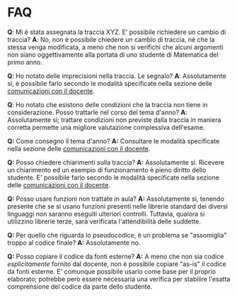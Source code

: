# FAQ

**Q**: Mi è stata assegnata la traccia XYZ. E' possibile richiedere un cambio di traccia?
**A**: No, non è possibile chiedere un cambio di traccia, né che la stessa venga modificata, a meno che non si verifichi che alcuni argomenti non siano oggettivamente alla portata di uno studente di Matematica del primo anno.

**Q**: Ho notato delle imprecisioni nella traccia. Le segnalo?
**A**: Assolutamente sì, è possibile farlo secondo le modalità specificate nella sezione delle [comunicazioni con il docente](../../comunicazioni.md#comunicazioni-relative-a-temi-danno).

**Q**: Ho notato che esistono delle condizioni che la traccia non tiene in considerazione. Posso trattarle nel corso del tema d'anno?
**A**: Assolutamente sì; trattare condizioni non previste dalla traccia in maniera corretta permette una migliore valutazione complessiva dell'esame.

**Q:** Come consegno il tema d'anno?
**A:** Consultare le modalità specificate nella sezione delle [comunicazioni con il docente](../../comunicazioni.md#consegna-temi-danno).

**Q:** Posso chiedere chiarimenti sulla traccia?
**A:** Assolutamente sì. Ricevere un chiarimento ed un esempio di funzionamento è pieno diritto dello studente. E' possibile farlo secondo le modalità specificate nella sezione delle [comunicazioni con il docente](../../comunicazioni.md#comunicazioni-relative-a-temi-danno).

**Q:** Posso usare funzioni non trattate in aula?
**A:** Assolutamente sì, tenendo presente che se si usano funzioni presenti nelle librerie standard dei diversi linguaggi non saranno eseguiti ulteriori controlli. Tuttavia, qualora si utilizzino librerie terze, sarà verificata l'attendibilità delle suddette.

**Q:** Per quello che riguarda lo pseudocodice, è un problema se "assomiglia" troppo al codice finale?
**A:** Assolutamente no.

**Q:** Posso copiare il codice da fonti esterne?
**A:** A meno che non sia codice *esplicitamente* fornito dal docente, non è possibile copiare "as-is" il codice da fonti esterne. E' comunque possibile usarlo come base per il proprio elaborato; potrebbe però essere necessaria una verifica per stabilire l'esatta comprensione del codice da parte dello studente.
